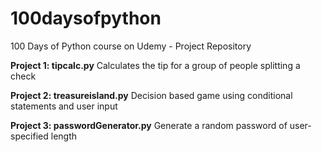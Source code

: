 # 100daysofpython
100 Days of Python course on Udemy - Project Repository

<b>Project 1: tipcalc.py</b>
Calculates the tip for a group of people splitting a check

<b>Project 2: treasureisland.py</b>
Decision based game using conditional statements and user input

<b>Project 3: passwordGenerator.py</b>
Generate a random password of user-specified length


